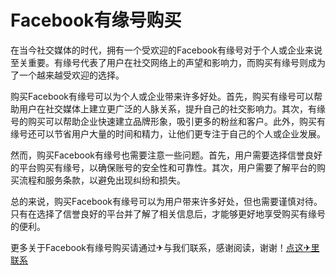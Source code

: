 # Facebook有缘号购买

在当今社交媒体的时代，拥有一个受欢迎的Facebook有缘号对于个人或企业来说至关重要。有缘号代表了用户在社交网络上的声望和影响力，而购买有缘号则成为了一个越来越受欢迎的选择。

购买Facebook有缘号可以为个人或企业带来许多好处。首先，购买有缘号可以帮助用户在社交媒体上建立更广泛的人脉关系，提升自己的社交影响力。其次，有缘号的购买可以帮助企业快速建立品牌形象，吸引更多的粉丝和客户。此外，购买有缘号还可以节省用户大量的时间和精力，让他们更专注于自己的个人或企业发展。

然而，购买Facebook有缘号也需要注意一些问题。首先，用户需要选择信誉良好的平台购买有缘号，以确保账号的安全性和可靠性。其次，用户需要了解平台的购买流程和服务条款，以避免出现纠纷和损失。

总的来说，购买Facebook有缘号可以为用户带来许多好处，但也需要谨慎对待。只有在选择了信誉良好的平台并了解了相关信息后，才能够更好地享受购买有缘号的便利。

更多关于Facebook有缘号购买请通过✈与我们联系，感谢阅读，谢谢！[点这✈里联系](https://c.k02.cc)
